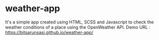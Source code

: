 # weather-app

It's a simple app created using HTML, SCSS and Javascript to check the weather conditions of a place using the OpenWeather API.
Demo URL : https://bitsarunsasi.github.io/weather-app/
